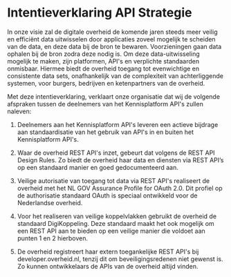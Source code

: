 # Intentieverklaring API Strategie

In onze visie zal de digitale overheid de komende jaren steeds meer veilig en efficiënt data uitwisselen door applicaties zoveel mogelijk te scheiden van de data, en deze data bij de bron te bewaren. Voorzieningen gaan data ophalen bij de bron zodra deze nodig is. Om deze data-uitwisseling mogelijk te maken, zijn platformen, API's en verplichte standaarden onmisbaar. Hiermee biedt de overheid toegang tot evenwichtige en consistente data sets, onafhankelijk van de complexiteit van achterliggende systemen, voor burgers, bedrijven en ketenpartners van de overheid. 

Met deze intentieverklaring, verklaart onze organisatie dat wij de volgende afspraken tussen de deelnemers van het Kennisplatform API's zullen naleven:  

1. Deelnemers aan het Kennisplatform API's leveren een actieve bijdrage aan standaardisatie van het gebruik van API's in en buiten het Kennisplatform API's.  

2. Waar de overheid REST API's inzet, gebeurt dat volgens de REST API Design Rules. Zo biedt de overheid haar data en diensten via REST API’s op een standaard manier en goed gedocumenteerd aan. 

3. Veilige autorisatie van toegang tot data via REST API's realiseert de overheid met het NL GOV Assurance Profile for OAuth 2.0. Dit profiel op de authorisatie standaard OAuth is speciaal ontwikkeld voor de Nederlandse overheid. 

4. Voor het realiseren van veilige koppelvlakken gebruikt de overheid de standaard DigiKoppeling. Deze standaard maakt het ook mogelijk om een REST API aan te bieden op een veilige manier die voldoet aan punten 1 en 2 hierboven. 

5. De overheid registreert haar extern toegankelijke REST API's bij developer.overheid.nl, tenzij dit om beveiligingsredenen niet gewenst is. Zo kunnen ontwikkelaars de APIs van de overheid altijd vinden.
